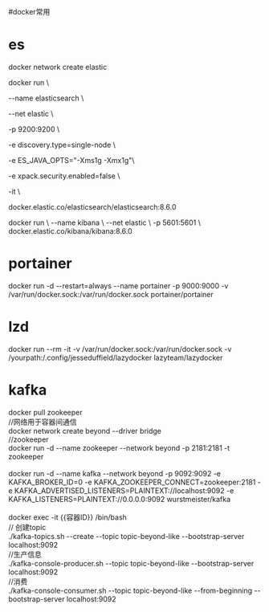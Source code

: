 #docker常用
# es 

docker network create elastic

docker run \

--name elasticsearch \

--net elastic \

-p 9200:9200 \

-e discovery.type=single-node \

-e ES_JAVA_OPTS="-Xms1g -Xmx1g"\

-e xpack.security.enabled=false \

-it \

docker.elastic.co/elasticsearch/elasticsearch:8.6.0

docker run \ --name kibana \ --net elastic \ -p 5601:5601 \ docker.elastic.co/kibana/kibana:8.6.0

# portainer

docker run -d --restart=always --name portainer -p 9000:9000 -v /var/run/docker.sock:/var/run/docker.sock portainer/portainer

# lzd

docker run --rm -it -v /var/run/docker.sock:/var/run/docker.sock -v /yourpath:/.config/jesseduffield/lazydocker lazyteam/lazydocker

# kafka

docker pull zookeeper  
//网络用于容器间通信  
docker network create beyond --driver bridge  
//zookeeper  
docker run -d --name zookeeper --network beyond -p 2181:2181 -t zookeeper  
​  
docker run -d --name kafka --network beyond -p 9092:9092 -e KAFKA_BROKER_ID=0 -e KAFKA_ZOOKEEPER_CONNECT=zookeeper:2181 -e KAFKA_ADVERTISED_LISTENERS=PLAINTEXT://localhost:9092 -e KAFKA_LISTENERS=PLAINTEXT://0.0.0.0:9092 wurstmeister/kafka  
​  
docker exec -it {{容器ID}} /bin/bash  
// 创建topic  
./kafka-topics.sh --create --topic topic-beyond-like --bootstrap-server localhost:9092  
//生产信息  
./kafka-console-producer.sh --topic topic-beyond-like --bootstrap-server localhost:9092  
//消费  
./kafka-console-consumer.sh --topic topic-beyond-like --from-beginning --bootstrap-server localhost:9092  
​  
​